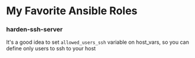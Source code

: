 # My Favorite Ansible Roles

### harden-ssh-server
It's a good idea to set `allowed_users_ssh` variable on host_vars, so you can define only users to ssh to your host